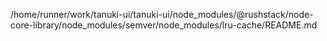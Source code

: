 /home/runner/work/tanuki-ui/tanuki-ui/node_modules/@rushstack/node-core-library/node_modules/semver/node_modules/lru-cache/README.md